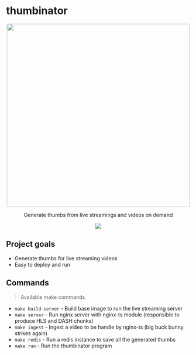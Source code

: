 # thumbinator

<p align="center">
  <img src="https://github.com/mauricioabreu/thumbinator/raw/master/docs/thumbinator.png?raw=true" width="500">
  <p align="center">Generate thumbs from live streamings and videos on demand</p>
  <p align="center">
    <img src="https://travis-ci.org/mauricioabreu/thumbinator.svg?branch=master">
  </p>
</p>

## Project goals

* Generate thumbs for live streaming videos
* Easy to deploy and run

## Commands
> Available make commands

* `make build-server` - Build base image to run the live streaming server
* `make server` - Run nginx server with nginx-ts module (responsible to produce HLS and DASH chunks)
* `make ingest` - Ingest a video to be handle by nginx-ts (big buck bunny strikes again)
* `make redis` - Run a redis instance to save all the generated thumbs
* `make run` - Run the thumbinator program